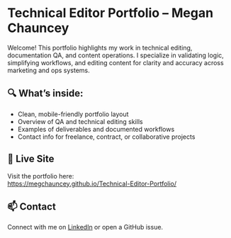 # Technical Editor Portfolio – Megan Chauncey

Welcome! This portfolio highlights my work in technical editing, documentation QA, and content operations. I specialize in validating logic, simplifying workflows, and editing content for clarity and accuracy across marketing and ops systems.

## 🔍 What’s inside:
- Clean, mobile-friendly portfolio layout
- Overview of QA and technical editing skills
- Examples of deliverables and documented workflows
- Contact info for freelance, contract, or collaborative projects

## 🚀 Live Site
Visit the portfolio here:  
https://megchauncey.github.io/Technical-Editor-Portfolio/

## 📫 Contact
Connect with me on [LinkedIn](https://www.linkedin.com/in/meganchauncey) or open a GitHub issue.
